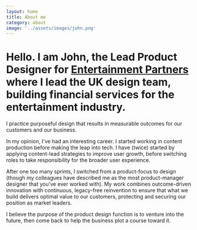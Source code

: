 ```yaml
---
layout: home
title: About me
category: about
image: '../assets/images/john.png'
--- 
```


# Hello. I am John, the Lead Product Designer for [Entertainment Partners][1] where I lead the UK design team, building financial services for the entertainment industry.

I practice purposeful design that results in measurable outcomes for our customers and our business.

In my opinion, I've had an interesting career. I started working in content production before making the leap into tech. I have (twice) started by applying content-lead strategies to improve user growth, before switching roles to take responsibility for the broader user experience. 

After one too many sprints, I switched from a product-focus to design (though my colleagues have described me as the most product-manager designer that you've ever worked with). My work combines outcome-driven innovation with continuous, legacy-free reinvention to ensure that what we build delivers optimal value to our customers, protecting and securing our position as market leaders.  

I believe the purpose of the product design function is to venture into the future, then come back to help the business plot a course toward it. 



<!-- {% assign reversed_posts = site.posts %}{% for post in reversed_posts | limit:1 %}{% if post.categories contains "blog" %}I sometimes write about things, most recently <a href="{{ post.url }}">{{post.title | downcase}}</a>.{% endif %}{% endfor %} -->


<!-- I've held a number of key product and design roles over the last 10 years. I'm interested in the future of work & travel and previously held an advisory positions at Govia Thameslink and London Water-Enabled Transport. You can see all other the jobs I’ve had on my [LinkedIn profile][2]. -->


[1]: http://www.ep.com
[2]: https://www.linkedin.com/in/johnmahaynes/